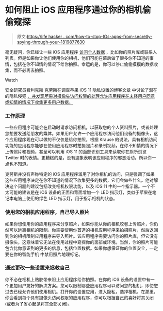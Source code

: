 # 如何阻止 iOS 应用程序通过你的相机偷偷窥探

> 原文:[https://life hacker . com/how-to-stop-IOs-apps-from-secretly-spying-through-your-1819877630](https://lifehacker.com/how-to-stop-ios-apps-from-secretly-spying-through-your-1819877630)

毫无疑问，你已经让一些 iOS 应用程序 [访问个人数据](https://lifehacker.com/how-apps-use-your-photos-to-track-your-location-1819802266) ，比如你的照片库或联系人列表。但是如果你让他们使用你的相机，他们可能在幕后做了很多你不知道的事情，包括在你不知情的情况下给你拍照。幸运的是，你可以停止偷偷摸摸的数据收集，而不必再去拍照。

Watch

安全研究员费利克斯·克劳斯在调查苹果 iOS 11 隐私设置的博客文章 中讨论了潜在的隐私侵犯 [，并发现苹果对摄像头访问权限的处理允许应用程序在未经用户同意或知情的情况下收集更多用户数据。](https://krausefx.com/blog/ios-privacy-watchuser-access-both-iphone-cameras-any-time-your-app-is-running)

### **工作原理**

一些应用程序可能会在启动时请求访问相机，以获取您的个人资料照片，或者处理您想要发送给朋友的媒体。如果用户允许一个应用程序访问他们设备的摄像头，这个应用程序现在可以做的不仅仅是给你拍照。根据 Krause 的说法，具有相机访问功能的应用程序能够在使用应用程序时拍摄照片和录制视频，在你不知情的情况下上传照片和视频，甚至可以利用 iOS 11 的面部识别工具来读取你在厕所浏览 Twitter 时的表情。更糟糕的是，没有迹象表明该应用程序的邪恶活动，所以你一点也不知道。

克劳斯并没有声称特定的 iOS 应用程序滥用了对你相机的访问，只是强调了如果这些应用程序决定在你不知道的情况下收集更多的数据，它们会做些什么。他对解决这个问题的建议包括改变相机权限功能，以及 iOS 11 中的一个指示器。一个不太可能的建议是在 iOS 设备的正面和背面增加一个 LED 指示灯，类似于苹果在笔记本电脑上使用的绿色 LED 指示灯，用于指示相机的状态。

### **使用您的相机应用程序，自己导入照片**

如果你想使用你的应用程序来分享照片，如果你能从你的相机胶卷上传照片，你仍然可以远离相机的限制。你需要使用你首选的相机应用程序来拍摄照片，然后返回到你的相机限制应用程序来导入照片。该应用程序需要访问你的照片库，但它没有摄像头，这意味着它无法在使用过程中窥探你的面部或环境。当然，你的照片可能包含比你意识到的更多的信息，包括位置数据。如果你想保证你的位置安全，一定要在你的智能手机 中禁用照片地理标记。

### **通过更改一些设置来拯救自己**

你不必在相机上贴胶带来阻止应用程序给你拍照。在你的 iOS 设备的设置中有一个更加用户友好的解决方案。您可以限制哪些应用程序可以访问您的相机，即使您过去已经允许他们使用相机。打开你的设置应用，进入隐私，选择相机。在那里，你会看到每个具有摄像头访问权限的应用程序，你可以根据自己的喜好将其关闭(或者为了省心起见将其全部关闭)。